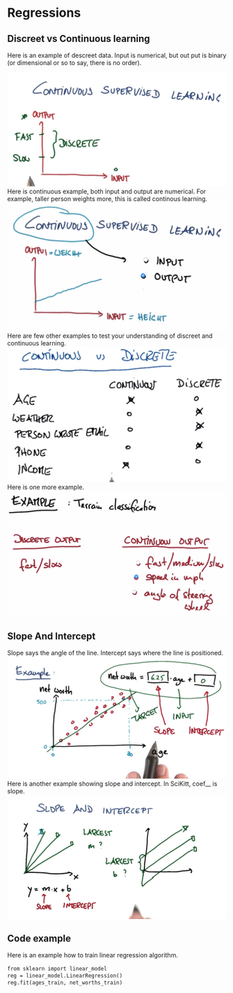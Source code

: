 # Regressions

## Discreet vs Continuous learning

Here is an example of descreet data. Input is numerical, but out put is binary \(or dimensional or so to say, there is no order\).

![](/assets/regression-discrete.png)Here is continuous example, both input and output are numerical. For example, taller person weights more, this is called continous learning. ![](/assets/regression-continous.png)Here are few other examples to test your understanding of discreet and continuous learning. ![](/assets/regression-examples.png)Here is one more example. ![](/assets/regression-example2.png)

## Slope And Intercept

Slope says the angle of the line. Intercept says where the line is positioned. ![](/assets/slope-intercept.png)Here is another example showing slope and intercept. In SciKitt, coef\_\_ is slope. ![](/assets/slope-intercept-2.png)

## Code example

Here is an example how to train linear regression algorithm. 

```
from sklearn import linear_model
reg = linear_model.LinearRegression()
reg.fit(ages_train, net_worths_train)
```




